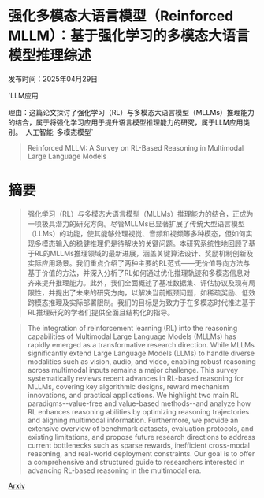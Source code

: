 # 强化多模态大语言模型（Reinforced MLLM）：基于强化学习的多模态大语言模型推理综述

发布时间：2025年04月29日

`LLM应用

理由：这篇论文探讨了强化学习（RL）与多模态大语言模型（MLLMs）推理能力的结合，属于将强化学习应用于提升语言模型推理能力的研究，属于LLM应用类别。` `人工智能` `多模态模型`

> Reinforced MLLM: A Survey on RL-Based Reasoning in Multimodal Large Language Models

# 摘要

> 强化学习（RL）与多模态大语言模型（MLLMs）推理能力的结合，正成为一项极具潜力的研究方向。尽管MLLMs已显著扩展了传统大型语言模型（LLMs）的功能，使其能够处理视觉、音频和视频等多种模态，但如何实现多模态输入的稳健推理仍是待解决的关键问题。本研究系统性地回顾了基于RL的MLLMs推理领域的最新进展，涵盖关键算法设计、奖励机制创新及实际应用场景。我们重点介绍了两种主要的RL范式——无价值导向方法与基于价值的方法，并深入分析了RL如何通过优化推理轨迹和多模态信息对齐来提升推理能力。此外，我们全面概述了基准数据集、评估协议及现有局限性，并提出了未来的研究方向，以解决当前瓶颈问题，如稀疏奖励、低效跨模态推理及实际部署限制。我们的目标是为致力于在多模态时代推进基于RL推理研究的学者们提供全面且结构化的指导。

> The integration of reinforcement learning (RL) into the reasoning capabilities of Multimodal Large Language Models (MLLMs) has rapidly emerged as a transformative research direction. While MLLMs significantly extend Large Language Models (LLMs) to handle diverse modalities such as vision, audio, and video, enabling robust reasoning across multimodal inputs remains a major challenge. This survey systematically reviews recent advances in RL-based reasoning for MLLMs, covering key algorithmic designs, reward mechanism innovations, and practical applications. We highlight two main RL paradigms--value-free and value-based methods--and analyze how RL enhances reasoning abilities by optimizing reasoning trajectories and aligning multimodal information. Furthermore, we provide an extensive overview of benchmark datasets, evaluation protocols, and existing limitations, and propose future research directions to address current bottlenecks such as sparse rewards, inefficient cross-modal reasoning, and real-world deployment constraints. Our goal is to offer a comprehensive and structured guide to researchers interested in advancing RL-based reasoning in the multimodal era.

[Arxiv](https://arxiv.org/abs/2504.21277)